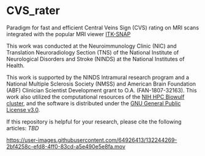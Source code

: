 # CVS_rater
Paradigm for fast and efficient Central Veins Sign (CVS) rating on MRI scans integrated with the popular MRI viewer [ITK-SNAP](http://www.itksnap.org/pmwiki/pmwiki.php)

This work was conducted at the Neuroimmunology Clinic (NIC) and Translation Neuroradiology Section (TNS) of the National Institute of Neurological Disorders and Stroke (NINDS) at the National Institutes of Health. 

This work is supported by the NINDS Intramural research program and a National Multiple Sclerosis Society (NMSS) and American Brain Foundation (ABF) Clinician Scientist Development grant to O.A. (FAN-1807-32163). This work also utilized the computational resources of the [NIH HPC Biowulf cluster](http://hpc.nih.gov), and the software is distributed under the [GNU General Public License v3.0](https://choosealicense.com/licenses/gpl-3.0/).

If this repository is helpful for your research, please cite the following articles:
*TBD*

https://user-images.githubusercontent.com/64926413/132244269-2bf4258c-efd8-4ff0-83cd-a5e490e5e8fa.mov

